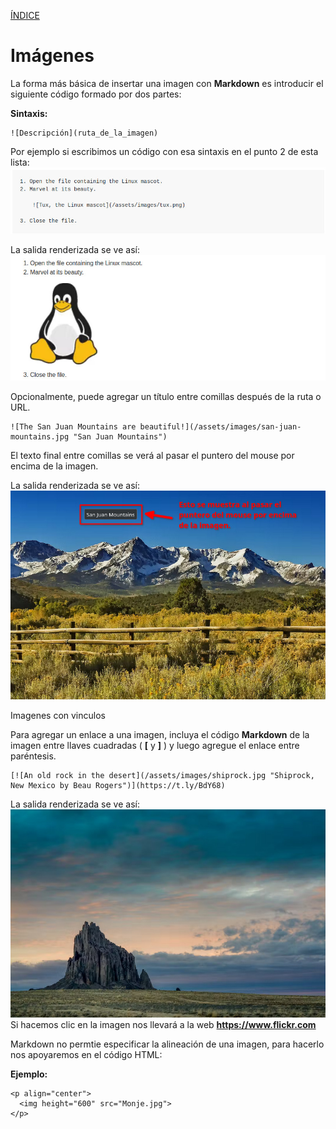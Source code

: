 [ÍNDICE](https://github.com/Zet0699/Guia_markdown/blob/Zet_main/README.md)


# **Imágenes**

La forma más básica de insertar una imagen con **Markdown** es introducir el siguiente código formado por dos partes:

**Sintaxis:**
```
![Descripción](ruta_de_la_imagen)
```

Por ejemplo si escribimos un código con esa sintaxis en el punto 2 de esta lista:
![Imagenes_01](/IMG/Imagenes_01.jpg "Ejemplo")

La salida renderizada se ve así:
![Imagenes_02](/IMG/Imagenes_02.jpg "Salida renderizada")


Opcionalmente, puede agregar un título entre comillas después de la ruta o URL.
```
![The San Juan Mountains are beautiful!](/assets/images/san-juan-mountains.jpg "San Juan Mountains")
```
El texto final entre comillas se verá al pasar el puntero del mouse por encima de la imagen.

La salida renderizada se ve así:
![Imagenes_03](/IMG/Imagenes_03.jpg "Imagen con título")


Imagenes con vinculos 

Para agregar un enlace a una imagen, incluya el código **Markdown** de la imagen entre llaves cuadradas \( **\[** y **\]** \) y luego agregue el enlace entre paréntesis.
```
[![An old rock in the desert](/assets/images/shiprock.jpg "Shiprock, New Mexico by Beau Rogers")](https://t.ly/BdY68)
```

La salida renderizada se ve así:
[![Imagenes_04](/IMG/Imagenes_04.jpg "Imagenes con vinculos")](https://t.ly/BdY68)   
Si hacemos clic en la imagen nos llevará a la web **https://www.flickr.com**

Markdown no permtie especificar la alineación de una imagen, para hacerlo nos apoyaremos en el código HTML:

**Ejemplo:**
```
<p align="center">
  <img height="600" src="Monje.jpg">
</p>
```

